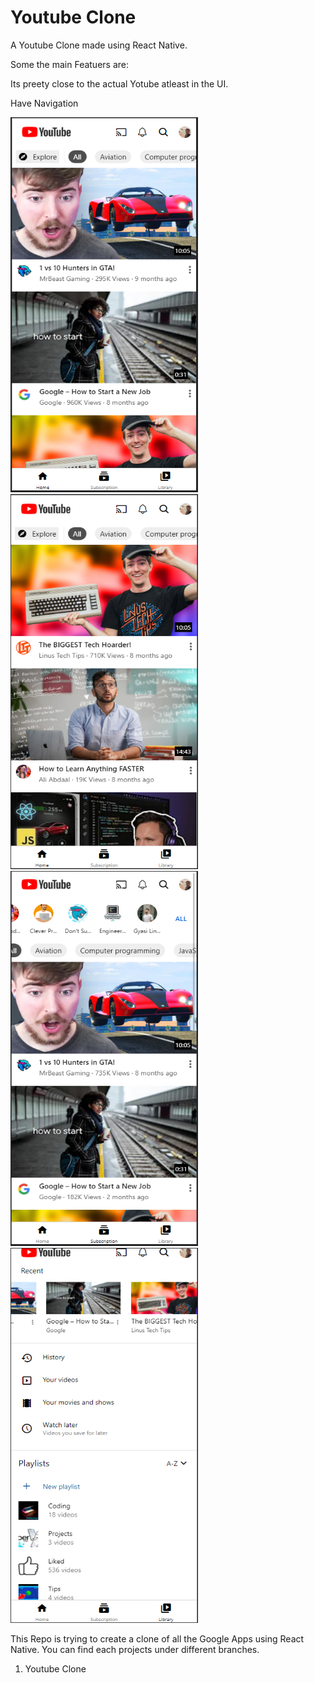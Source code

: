 # Youtube Clone

A Youtube Clone made using React Native. 

Some the main Featuers are: 

Its preety close to the actual Yotube atleast in the UI.

Have Navigation

<img src="https://github.com/Sooryasanand/Google-Apps/blob/youtubeApp/Demo/Youtube%20Home%20Page.png" width="300" height="600">
<img src="https://github.com/Sooryasanand/Google-Apps/blob/youtubeApp/Demo/Youtube%20Home%20Page%202.png" width="300" height="600">
<img src="https://github.com/Sooryasanand/Google-Apps/blob/youtubeApp/Demo/Youtube%20Subscription%20Page.png" width="300" height="600">
<img src="https://github.com/Sooryasanand/Google-Apps/blob/youtubeApp/Demo/Youtube%20Library%20Page.PNG" width="300" height="600">

This Repo is trying to create a clone of all the Google Apps using React Native. You can find each projects under different branches.

1. Youtube Clone


